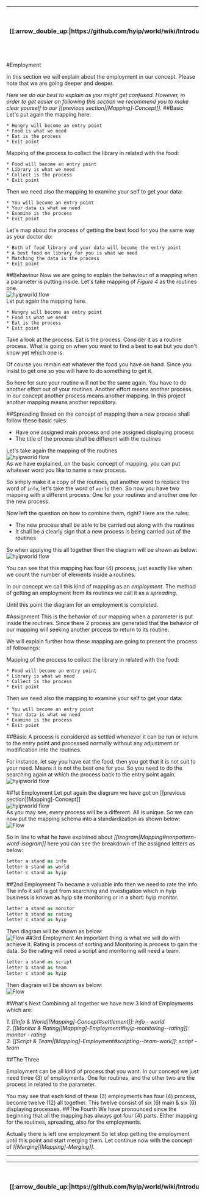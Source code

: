 <table>
  <thead>
    <tr>
      <th>[[:arrow_double_up:|https://github.com/hyip/world/wiki/Introduction]]</th>
      <th>[[:arrow_up_small:|https://github.com/hyipworld/hyipworld.github.io/wiki/Introduction]]</th>
      <th>[[:rewind:|Introduction]] [[Intro|Introduction]]</th>
      <th>[[:arrow_backward:|[Mapping]-Concept]] [[Prev|[Mapping]-Concept]]</th>
      <th>[[:repeat:|[Mapping]-Employment]] [[Reload|[Mapping]-Employment]]</th>
      <th>[[Next|[Mapping]-Merging]] [[:arrow_forward:|[Mapping]-Merging]]</th>
      <th>[[Last|maps]] [[:fast_forward:|maps]]</th>
      <th>[[:arrow_down_small:|https://github.com/hyip/rating]]</th>
      <th>[[:arrow_double_down:|https://github.com/hyip/rating/wiki/Introduction]]</th>
    </tr>
  </thead>
</table>
#Employment

In this section we will explain about the employment in our concept. Please note that we are going deeper and deeper. 

_Here we do our best to explain as you might get confused. However, in order to get easier on following this section we recommend you to make clear yourself to our [[previous section|[Mapping]-Concept]]._
##Basic  
Let's put again the mapping here:
```
* Hungry will become an entry point
* Food is what we need 
* Eat is the process
* Exit point  
```
Mapping of the process to collect the library in related with the food:
```
* Food will become an entry point
* Library is what we need 
* Collect is the process
* Exit point  
```
Then we need also the mapping to examine your self to get your data:
```
* You will become an entry point
* Your data is what we need 
* Examine is the process
* Exit point  
```
Let's map about the process of getting the best food for you the same way as your doctor do:
```
* Both of food library and your data will become the entry point
* A best food on library for you is what we need 
* Matching the data is the process
* Exit point  
```

##Behaviour
Now we are going to explain the behaviour of a mapping when a parameter is putting inside.
Let's take mapping of _Figure 4_ as the routines one.  
![hyipworld flow](https://hyipworld.github.io/images/github/doc/figure4.png)  
Let put again the mapping here.
```  
* Hungry will become an entry point
* Food is what we need 
* Eat is the process
* Exit point  
```
Take a look at the process. Eat is the process. Consider it as a routine process. What is going on when you want to find a best to eat but you don't know yet which one is.

Of course you remain eat whatever the food you have on hand. Since you insist to get one so you will have to do something to get it.

So here for sure your routine will not be the same again. You have to do another effort out of your routines. Another effort means another process. In our concept another process means another mapping. In this project another mapping means another repository.

##Spreading
Based on the concept of mapping then a new process shall follow these basic rules:
* Have one assigned main process and one assigned displaying process
* The title of the process shall be different with the routines
  
Let's take again the mapping of the routines    
![hyipworld flow](https://hyipworld.github.io/images/github/doc/figure4.png)   
As we have explained, on the basic concept of mapping, you can put whatever word you like to name a new process.
   
So simply make it a copy of the routines, put another word to replace the word of `info`, let's take the word of `world` then. So now you have two mapping with a different process. One for your routines and another one for the new process.

Now left the question on how to combine them, right? Here are the rules:  
* The new process shall be able to be carried out along with the routines
* It shall be a clearly sign that a new process is being carried out of the routines

So when applying this all together then the diagram will be shown as below:  
![hyipworld flow](https://hyipworld.github.io/images/github/doc/figure5.png)

You can see that this mapping has four (4) process, just exactly like when we count the number of elements inside a routines.

In our concept we call this kind of mapping as an _employment._ The method of getting an employment from its routines we call it as a _spreading_. 

Until this point the diagram for an employment is completed.

#Assignment
This is the behavior of our mapping when a parameter is put inside the routines. Since there 2 process are generated that the behavior of our mapping will seeking another process to return to its routine. 

We will explain further how these mapping are going to present the process of followings:
  
Mapping of the process to collect the library in related with the food:
```
* Food will become an entry point
* Library is what we need 
* Collect is the process
* Exit point  
```
Then we need also the mapping to examine your self to get your data:
```
* You will become an entry point
* Your data is what we need 
* Examine is the process
* Exit point  
```
##Basic
A process is considered as settled whenever it can be run or return to the entry point and processed normally without any adjustment or modification into the routines.

For instance, let say you have eat the food, then you got that it is not suit to your need. Means it is not the best one for you. So you need to do the searching again at which the process back to the entry point again.   
![hyipworld flow](https://hyipworld.github.io/images/github/doc/figure6.png)


##1st Employment
Let put again the diagram we have got on [[previous section|[Mapping]-Concept]]   
![hyipworld flow](https://hyipworld.github.io/images/github/doc/figure6.png)  
As you may see, every process will be a different. All is unique. So we can now put the mapping schema into a standardization as shown below:  
![Flow](https://hyipworld.github.io/images/github/doc/figure7.png)  

So in line to what he have explained about _[[isogram|Mapping#nonpattern-word-isogram]]_ here you can see the breakdown of the assigned letters as below: 
```js
letter a stand as info  
letter b stand as world  
letter c stand as hyip  
```
##2nd Employment
To became a valuable info then we need to rate the info. The info it self is got from searching and investigation which in hyip business is known as hyip site monitoring or in a short: hyip monitor.  
```js
letter a stand as monitor  
letter b stand as rating  
letter c stand as hyip  
```
Then diagram will be shown as below:  
![Flow](https://hyipworld.github.io/images/github/doc/figure8.png)
##3rd Employment
An important thing is what we will do with achieve it. Rating is process of sorting and Monitoring is process to gain the data. So the rating will need a script and monitoring will need a team.    
```js
letter a stand as script  
letter b stand as team  
letter c stand as hyip  
```
Then diagram will be shown as below:  
![Flow](https://hyipworld.github.io/images/github/doc/figure9.png)

#What's Next
Combining all together we have now 3 kind of Employments which are:  
 
_1. [[Info & World|[Mapping]-Concept#settlement]]: info - world_  
_2. [[Monitor & Rating|[Mapping]-Employment#hyip-monitoring--rating]]</a>: monitor - rating_  
_3. [[Script & Team|[Mapping]-Employment#scripting--team-work]]: script - team_  

##The Three

Employment can be all kind of process that you want. In our concept we just need three (3) of employments. One for routines, and the other two are the process in related to the parameter.

You may see that each kind of these (3) employments has four (4) process, become twelve (12) all together. This twelve consist of six (6) main & six (6) displaying processes.
##The Fourth
We have pronounced since the beginning that all the mapping has always got four (4) parts. Either mapping for the routines, spreading, also for the employments.

Actually there is left one employment
So let stop getting the employment until this point and start merging them. Let continue now with the concept of _[[Merging|[Mapping]-Merging]]_.
***
<table>
  <thead>
    <tr>
      <th>[[:arrow_double_up:|https://github.com/hyip/world/wiki/Introduction]]</th>
      <th>[[:arrow_up_small:|https://github.com/hyipworld/hyipworld.github.io/wiki/Introduction]]</th>
      <th>[[:rewind:|Introduction]] [[Intro|Introduction]]</th>
      <th>[[:arrow_backward:|[Mapping]-Concept]] [[Prev|[Mapping]-Concept]]</th>
      <th>[[:repeat:|[Mapping]-Employment]] [[Reload|[Mapping]-Employment]]</th>
      <th>[[Next|[Mapping]-Merging]] [[:arrow_forward:|[Mapping]-Merging]]</th>
      <th>[[Last|maps]] [[:fast_forward:|maps]]</th>
      <th>[[:arrow_down_small:|https://github.com/hyip/rating]]</th>
      <th>[[:arrow_double_down:|https://github.com/hyip/rating/wiki/Introduction]]</th>
    </tr>
  </thead>
</table>